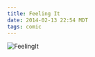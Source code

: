 ```yaml
---
title: Feeling It
date: 2014-02-13 22:54 MDT
tags: comic
---
```

<img src="/images/feeling-it_manvsmagic.png" alt="FeelingIt" />
